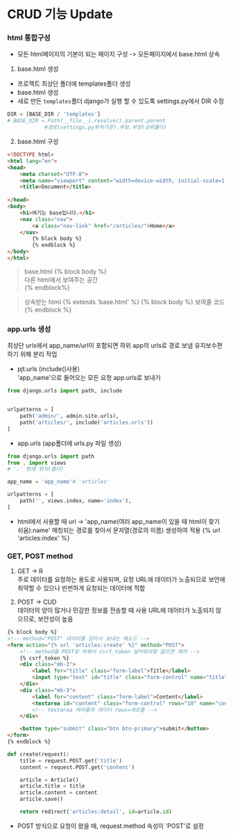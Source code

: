# CRUD 기능 Update

### html 통합구성 
- 모든 html페이지의 기본이 되는 페이지 구성 -> 모든페이지에서 base.html 상속   

1. base.html 생성
- 프로젝트 최상단 폴더에 templates폴더 생성
- base.html 생성
- 새로 만든 `templates`폴더 django가 실행 할 수 있도록 settings.py에서 DIR 수정   
```python
DIR = [BASE_DIR / 'templates']
# BASE_DIR = Path(__file__).resolve().parent.parent
            #경로(settings.py위치기준).부모.부모(상위폴더)
```

2. base.html 구성
```html
<!DOCTYPE html>
<html lang="en">
<head>
    <meta charset="UTF-8">
    <meta name="viewport" content="width=device-width, initial-scale=1.0">
    <title>Document</title>
   
</head>
<body>
    <h1>여기는 base입니다.</h1>
    <nav class="nav">
        <a class="nav-link" href="/articles/">Home</a>
    </nav>
        {% block body %}
        {% endblock %}
</body>
</html>
```
> base.html
{% block body %}   
다른 html에서 보여주는 공간      
{% endblock%}   

> 상속받는 html
{% extends 'base.html' %}
{% block body %}
보여줄 코드
{% endblock %}


### app.urls 생성
최상단 urls에서 app_name/url이 포함되면 하위 app의 urls로 경로 보냄
유지보수편하기 위해 분리 작업

- pjt.urls (include()사용)   
'app_name'으로 들어오는 모든 요청 app.urls로 보내기
```python
from django.urls import path, include


urlpatterns = [
    path('admin/', admin.site.urls),
    path('articles/', include('articles.urls'))
]
```
- app.urls (app폴더에 urls.py 파일 생성)
```python 
from django.urls import path
from . import views
# '.' 현재 위치(폴더)

app_name = 'app_name'# 'articles'

urlpatterns = [
    path('', views.index, name='index'),
]
```

- html에서 사용할 때 
url -> 'app_name(여러 app_name이 있을 때 html이 찾기 쉬움):name' 매칭되는 경로를 찾아서 문자열(경로의 이름) 생성하여 적용
{% url 'articles:index' %}

### GET, POST method
1. GET -> R    
주로 데이터를 요청하는 용도로 사용되며, 요청 URL에 데이터가 노출되므로 보안에 취약할 수 있으나 빈번하게 요청되는 데이터에 적합


2. POST -> CUD  
 데이터의 양이 많거나 민감한 정보를 전송할 때 사용 URL에 데이터가 노출되지 않으므로, 보안성이 높음

```html
{% block body %}
<!-- method="POST" 데이터를 담아서 보내는 메소드 -->
<form action="{% url 'articles:create' %}" method="POST">
    <!-- method를 POST로 바꿔서 csrf_token 넣어줘야함 없으면 에러 -->
    {% csrf_token %}
    <div class="mb-3">
        <label for="title" class="form-label">Title</label>
        <input type="text" id="title" class="form-control" name="title">
    </div>
    <div class="mb-3">
        <label for="content" class="form-label">Content</label>
        <textarea id="content" class="form-control" rows="10" name="content"></textarea>
        <!-- textarea 여러줄의 데이터 rows=세로줄 -->
    </div>

    <button type="submit" class="btn btn-primary">submit</button>
</form>
{% endblock %}
```
```python
def create(request):
    title = request.POST.get('title')
    content = request.POST.get('content')

    article = Article()
    article.title = title
    article.content = content
    article.save()

    return redirect('articles:detail', id=article.id)
```
- POST 방식으로 요청이 왔을 때, request.method 속성이 'POST'로 설정